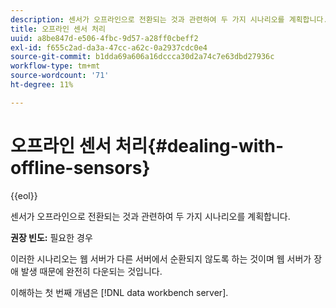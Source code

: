 ```yaml
---
description: 센서가 오프라인으로 전환되는 것과 관련하여 두 가지 시나리오를 계획합니다.
title: 오프라인 센서 처리
uuid: a8be847d-e506-4fbc-9d57-a28ff0cbeff2
exl-id: f655c2ad-da3a-47cc-a62c-0a2937cdc0e4
source-git-commit: b1dda69a606a16dccca30d2a74c7e63dbd27936c
workflow-type: tm+mt
source-wordcount: '71'
ht-degree: 11%

---
```


# 오프라인 센서 처리{#dealing-with-offline-sensors}

{{eol}}

센서가 오프라인으로 전환되는 것과 관련하여 두 가지 시나리오를 계획합니다.

**권장 빈도:** 필요한 경우

이러한 시나리오는 웹 서버가 다른 서버에서 순환되지 않도록 하는 것이며 웹 서버가 장애 발생 때문에 완전히 다운되는 것입니다.

이해하는 첫 번째 개념은 [!DNL data workbench server].
